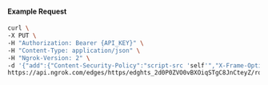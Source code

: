 <!-- Code generated for API Clients. DO NOT EDIT. -->

#### Example Request

```bash
curl \
-X PUT \
-H "Authorization: Bearer {API_KEY}" \
-H "Content-Type: application/json" \
-H "Ngrok-Version: 2" \
-d '{"add":{"Content-Security-Policy":"script-src 'self'","X-Frame-Options":"DENY"},"enabled":true}' \
https://api.ngrok.com/edges/https/edghts_2d0P0ZVO0vBXOiqSTgC8JnCteyZ/routes/edghtsrt_2d0P0aKrnUoEAgrlufqNuXWygQe/response_headers
```
